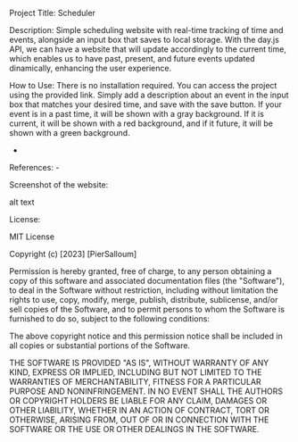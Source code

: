 Project Title: Scheduler

Description: Simple scheduling website with real-time tracking of time and events, alongside an input box that saves to local storage. With the day.js API, we can have a website that will update accordingly to the current time, which enables us to have past, present, and future events updated dinamically, enhancing the user experience.

How to Use: There is no installation required. You can access the project using the provided link. Simply add a description about an event in the input box that matches your desired time, and save with the save button. If your event is in a past time, it will be shown with a gray background. If it is current, it will be shown with a red background, and if it future, it will be shown with a green background.  

-

References: -

Screenshot of the website:

alt text

License:

MIT License

Copyright (c) [2023] [PierSalloum]

Permission is hereby granted, free of charge, to any person obtaining a copy of this software and associated documentation files (the "Software"), to deal in the Software without restriction, including without limitation the rights to use, copy, modify, merge, publish, distribute, sublicense, and/or sell copies of the Software, and to permit persons to whom the Software is furnished to do so, subject to the following conditions:

The above copyright notice and this permission notice shall be included in all copies or substantial portions of the Software.

THE SOFTWARE IS PROVIDED "AS IS", WITHOUT WARRANTY OF ANY KIND, EXPRESS OR IMPLIED, INCLUDING BUT NOT LIMITED TO THE WARRANTIES OF MERCHANTABILITY, FITNESS FOR A PARTICULAR PURPOSE AND NONINFRINGEMENT. IN NO EVENT SHALL THE AUTHORS OR COPYRIGHT HOLDERS BE LIABLE FOR ANY CLAIM, DAMAGES OR OTHER LIABILITY, WHETHER IN AN ACTION OF CONTRACT, TORT OR OTHERWISE, ARISING FROM, OUT OF OR IN CONNECTION WITH THE SOFTWARE OR THE USE OR OTHER DEALINGS IN THE SOFTWARE.